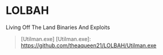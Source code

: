 # LOLBAH
Living Off The Land Binaries And Exploits

> [Utilman.exe] 
[Utilman.exe]: https://github.com/theaqueen21/LOLBAH/Utilman.exe

